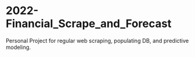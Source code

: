 # 2022-Financial_Scrape_and_Forecast
 Personal Project for regular web scraping, populating DB, and predictive modeling.
